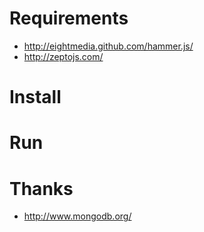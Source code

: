 Requirements
============

* http://eightmedia.github.com/hammer.js/
* http://zeptojs.com/

Install
=======

Run
===

Thanks
======

* http://www.mongodb.org/